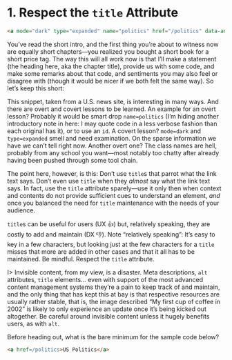 # 1. Respect the `title` Attribute

```html
<a mode="dark" type="expanded" name="politics" href="/politics" data-analytics="header_expanded-nav" title="visit the US Politics section" class="nav-linksstyles__Link-sc-1tike8v-0 nav-linksstyles__SectionLink-sc-1tike8v-4 bwVECJ">US Politics</a>
```

You’ve read the short intro, and the first thing you’re about to witness now are equally short chapters—you realized you bought a short book for a short price tag. The way this will all work now is that I’ll make a statement (the heading here, aka the chapter title), provide us with some code, and make some remarks about that code, and sentiments you may also feel or disagree with (though it would be nicer if we both felt the same way). So let’s keep this short:

This snippet, taken from a U.S. news site, is interesting in many ways. And there are overt and covert lessons to be learned. An example for an overt lesson? Probably it would be smart drop `name=politics` (I’m hiding another introductory note in here: I may quote code in a less verbose fashion than each original has it), or to use an `id`. A covert lesson? `mode=dark` and `type=expanded` smell and need examination. On the sparse information we have we can’t tell right now. Another overt one? The class names are hell, probably from any school you want—most notably too chatty after already having been pushed through some tool chain.

The point here, however, is this: Don’t use `title`s that parrot what the link text says. Don’t even use `title` when they _almost_ say what the link text says. In fact, use the `title` attribute sparely—use it only then when context and contents do not provide sufficient cues to understand an element, _and_ once you balanced the need for `title` maintenance with the needs of your audience.

`title`s can be useful for users (UX 👍) but, relatively speaking, they are costly to add and maintain (DX 👎). Note “relatively speaking”: It’s easy to key in a few characters, but looking just at the few characters for a `title` misses that more are added in other cases and that it all has to be maintained. Be mindful. Respect the `title` attribute.

I> Invisible content, from my view, is a disaster. Meta descriptions, `alt` attributes, `title` elements… even with support of the most advanced content management systems they’re a pain to keep track of and maintain, and the only thing that has kept this at bay is that respective resources are usually rather stable, that is, the image described “My first cup of coffee in 2002” is likely to only experience an update once it’s being kicked out altogether. Be careful around invisible content unless it hugely benefits users, as with `alt`. 

Before heading out, what is the bare minimum for the sample code below?

```html
<a href=/politics>US Politics</a>
```